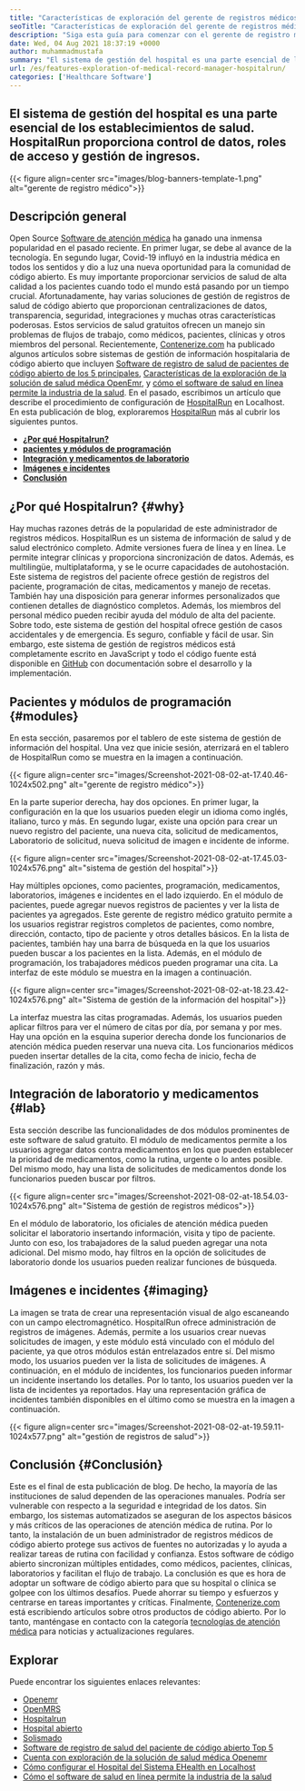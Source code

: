 ```yaml
---
title: "Características de exploración del gerente de registros médicos Hospitalrun" 
seoTitle: "Características de exploración del gerente de registros médicos Hospitalrun" 
description: "Siga esta guía para comenzar con el gerente de registro médico Hospitalrun. Es de código abierto, multilingüe y automatiza muchos de los procesos importantes." 
date: Wed, 04 Aug 2021 18:37:19 +0000
author: muhammadmustafa
summary: "El sistema de gestión del hospital es una parte esencial de los establecimientos de salud. HospitalRun proporciona control de datos, roles de acceso y gestión de ingresos." 
url: /es/features-exploration-of-medical-record-manager-hospitalrun/
categories: ['Healthcare Software']
---
```


## El sistema de gestión del hospital es una parte esencial de los establecimientos de salud. HospitalRun proporciona control de datos, roles de acceso y gestión de ingresos.

{{< figure align=center src="images/blog-banners-template-1.png" alt="gerente de registro médico">}}


## Descripción general
Open Source [Software de atención médica][1] ha ganado una inmensa popularidad en el pasado reciente. En primer lugar, se debe al avance de la tecnología. En segundo lugar, Covid-19 influyó en la industria médica en todos los sentidos y dio a luz una nueva oportunidad para la comunidad de código abierto. Es muy importante proporcionar servicios de salud de alta calidad a los pacientes cuando todo el mundo está pasando por un tiempo crucial. Afortunadamente, hay varias soluciones de gestión de registros de salud de código abierto que proporcionan centralizaciones de datos, transparencia, seguridad, integraciones y muchas otras características poderosas. Estos servicios de salud gratuitos ofrecen un manejo sin problemas de flujos de trabajo, como médicos, pacientes, clínicas y otros miembros del personal. Recientemente, [Contenerize.com][2] ha publicado algunos artículos sobre sistemas de gestión de información hospitalaria de código abierto que incluyen [Software de registro de salud de pacientes de código abierto de los 5 principales][3], [Características de la exploración de la solución de salud médica OpenEmr][4], y [cómo el software de salud en línea permite la industria de la salud][5].
En el pasado, escribimos un artículo que describe el procedimiento de configuración de [HospitalRun][6] en Localhost. En esta publicación de blog, exploraremos [HospitalRun][6] más al cubrir los siguientes puntos.
*  **[¿Por qué Hospitalrun?][7]**  
*  **[pacientes y módulos de programación][8]**  
*  **[Integración y medicamentos de laboratorio][9]**  
*  **[Imágenes e incidentes][10]**  
*  **[Conclusión][11]**  

## ¿Por qué Hospitalrun? {#why}

Hay muchas razones detrás de la popularidad de este administrador de registros médicos. HospitalRun es un sistema de información de salud y de salud electrónico completo. Admite versiones fuera de línea y en línea. Le permite integrar clínicas y proporciona sincronización de datos. Además, es multilingüe, multiplataforma, y ​​se le ocurre capacidades de autohostación. Este sistema de registros del paciente ofrece gestión de registros del paciente, programación de citas, medicamentos y manejo de recetas. También hay una disposición para generar informes personalizados que contienen detalles de diagnóstico completos. Además, los miembros del personal médico pueden recibir ayuda del módulo de alta del paciente. Sobre todo, este sistema de gestión del hospital ofrece gestión de casos accidentales y de emergencia. Es seguro, confiable y fácil de usar. Sin embargo, este sistema de gestión de registros médicos está completamente escrito en JavaScript y todo el código fuente está disponible en [GitHub][12] con documentación sobre el desarrollo y la implementación.

## Pacientes y módulos de programación {#modules}

En esta sección, pasaremos por el tablero de este sistema de gestión de información del hospital. Una vez que inicie sesión, aterrizará en el tablero de HospitalRun como se muestra en la imagen a continuación.

{{< figure align=center src="images/Screenshot-2021-08-02-at-17.40.46-1024x502.png" alt="gerente de registro médico">}}

En la parte superior derecha, hay dos opciones. En primer lugar, la configuración en la que los usuarios pueden elegir un idioma como inglés, italiano, turco y más. En segundo lugar, existe una opción para crear un nuevo registro del paciente, una nueva cita, solicitud de medicamentos, Laboratorio de solicitud, nueva solicitud de imagen e incidente de informe.

{{< figure align=center src="images/Screenshot-2021-08-02-at-17.45.03-1024x576.png" alt="sistema de gestión del hospital">}}

Hay múltiples opciones, como pacientes, programación, medicamentos, laboratorios, imágenes e incidentes en el lado izquierdo. En el módulo de pacientes, puede agregar nuevos registros de pacientes y ver la lista de pacientes ya agregados. Este gerente de registro médico gratuito permite a los usuarios registrar registros completos de pacientes, como nombre, dirección, contacto, tipo de paciente y otros detalles básicos. En la lista de pacientes, también hay una barra de búsqueda en la que los usuarios pueden buscar a los pacientes en la lista. Además, en el módulo de programación, los trabajadores médicos pueden programar una cita. La interfaz de este módulo se muestra en la imagen a continuación.

{{< figure align=center src="images/Screenshot-2021-08-02-at-18.23.42-1024x576.png" alt="Sistema de gestión de la información del hospital">}}

La interfaz muestra las citas programadas. Además, los usuarios pueden aplicar filtros para ver el número de citas por día, por semana y por mes. Hay una opción en la esquina superior derecha donde los funcionarios de atención médica pueden reservar una nueva cita. Los funcionarios médicos pueden insertar detalles de la cita, como fecha de inicio, fecha de finalización, razón y más.

## Integración de laboratorio y medicamentos {#lab}

Esta sección describe las funcionalidades de dos módulos prominentes de este software de salud gratuito. El módulo de medicamentos permite a los usuarios agregar datos contra medicamentos en los que pueden establecer la prioridad de medicamentos, como la rutina, urgente o lo antes posible. Del mismo modo, hay una lista de solicitudes de medicamentos donde los funcionarios pueden buscar por filtros.

{{< figure align=center src="images/Screenshot-2021-08-02-at-18.54.03-1024x576.png" alt="Sistema de gestión de registros médicos">}}

En el módulo de laboratorio, los oficiales de atención médica pueden solicitar el laboratorio insertando información, visita y tipo de paciente. Junto con eso, los trabajadores de la salud pueden agregar una nota adicional. Del mismo modo, hay filtros en la opción de solicitudes de laboratorio donde los usuarios pueden realizar funciones de búsqueda.

## Imágenes e incidentes {#imaging}

La imagen se trata de crear una representación visual de algo escaneando con un campo electromagnético. HospitalRun ofrece administración de registros de imágenes. Además, permite a los usuarios crear nuevas solicitudes de imagen, y este módulo está vinculado con el módulo del paciente, ya que otros módulos están entrelazados entre sí. Del mismo modo, los usuarios pueden ver la lista de solicitudes de imágenes. A continuación, en el módulo de incidentes, los funcionarios pueden informar un incidente insertando los detalles. Por lo tanto, los usuarios pueden ver la lista de incidentes ya reportados. Hay una representación gráfica de incidentes también disponibles en el último como se muestra en la imagen a continuación.

{{< figure align=center src="images/Screenshot-2021-08-02-at-19.59.11-1024x577.png" alt="gestión de registros de salud">}}


## Conclusión {#Conclusión}

Este es el final de esta publicación de blog. De hecho, la mayoría de las instituciones de salud dependen de las operaciones manuales. Podría ser vulnerable con respecto a la seguridad e integridad de los datos. Sin embargo, los sistemas automatizados se aseguran de los aspectos básicos y más críticos de las operaciones de atención médica de rutina. Por lo tanto, la instalación de un buen administrador de registros médicos de código abierto protege sus activos de fuentes no autorizadas y lo ayuda a realizar tareas de rutina con facilidad y confianza. Estos software de código abierto sincronizan múltiples entidades, como médicos, pacientes, clínicas, laboratorios y facilitan el flujo de trabajo. La conclusión es que es hora de adoptar un software de código abierto para que su hospital o clínica se golpee con los últimos desafíos. Puede ahorrar su tiempo y esfuerzos y centrarse en tareas importantes y críticas.
Finalmente, [Contenerize.com][2] está escribiendo artículos sobre otros productos de código abierto. Por lo tanto, manténgase en contacto con la categoría [tecnologías de atención médica][1] para noticias y actualizaciones regulares.

## Explorar
Puede encontrar los siguientes enlaces relevantes:
  * [Openemr][13]
  * [OpenMRS][14]
  * [Hospitalrun][15]
  * [Hospital abierto][16]
  * [Solismado][17]
  * [Software de registro de salud del paciente de código abierto Top 5][3]
  * [Cuenta con exploración de la solución de salud médica Openemr][4]
  * [Cómo configurar el Hospital del Sistema EHealth en Localhost][18]
  * [Cómo el software de salud en línea permite la industria de la salud][5]



[1]: https://products.containerize.com/healthcare-technologies/
[2]: https://www.containerize.com/
[3]: https://blog.containerize.com/2021/03/05/top-5-open-source-patient-record-management-software/
[4]: https://blog.containerize.com/healthcare-software/open-source-medical-software-openemr-features/
[5]: https://blog.containerize.com/2021/02/12/how-online-healthcare-software-empowers-healthcare-industry/
[6]: https://products.containerize.com/healthcare-technologies/hospitalrun/
[7]: #why
[8]: #modules
[9]: #lab
[10]: #imaging
[11]: #Conclusion
[12]: https://github.com/HospitalRun/hospitalrun
[13]: https://products.containerize.com/health-care-technologies/openemr
[14]: https://products.containerize.com/health-care-technologies/openmrs
[15]: https://products.containerize.com/healthcare-technologies/hospitalrun
[16]: https://products.containerize.com/healthcare-technologies/open-hospital
[17]: https://products.containerize.com/healthcare-technologies/solismed
[18]: https://blog.containerize.com/healthcare-software/how-to-install-hospitalrun-hospital-management-system/
